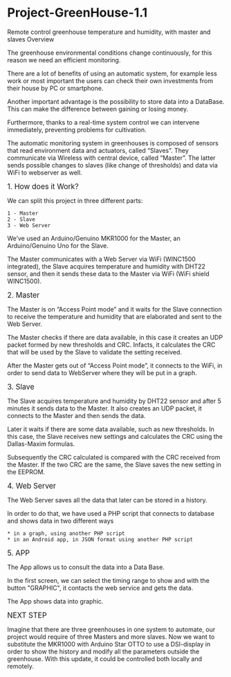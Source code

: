 # Project-GreenHouse-1.1
Remote control greenhouse temperature and humidity, with master and slaves
Overview

The greenhouse environmental conditions change continuously, for this reason we need an efficient monitoring.

There are a lot of benefits of using an automatic system, for example less work or most important the users can check their own investments from their house by PC or smartphone.

Another important advantage is the possibility to store data into a DataBase. This can make the difference between gaining or losing money.

Furthermore, thanks to a real-time system control we can intervene immediately, preventing problems for cultivation.

The automatic monitoring system in greenhouses is composed of sensors that read environment data and actuators, called “Slaves”. They communicate via Wireless with central device, called “Master”. The latter sends possible changes to slaves (like change of thresholds) and data via WiFi to webserver as well.

<big>1. How does it Work?</big>

We can split this project in three different parts:

    1 - Master
    2 - Slave
    3 - Web Server

We’ve used an Arduino/Genuino MKR1000 for the Master, an Arduino/Genuino Uno for the Slave.

The Master communicates with a Web Server via WiFi (WINC1500 integrated), the Slave acquires temperature and humidity with DHT22 sensor, and then it sends these data to the Master via WiFi (WiFi shield WINC1500).

<big>2. Master</big>

The Master is on “Access Point mode” and it waits for the Slave connection to receive the temperature and humidity that are elaborated and sent to the Web Server.

The Master checks if there are data available, in this case it creates an UDP packet formed by new thresholds and CRC. Infacts, it calculates the CRC that will be used by the Slave to validate the setting received.

After the Master gets out of “Access Point mode”, it connects to the WiFi, in order to send data to WebServer where they will be put in a graph.

<big>3. Slave</big>

The Slave acquires temperature and humidity by DHT22 sensor and after 5 minutes it sends data to the Master. It also creates an UDP packet, it connects to the Master and then sends the data.

Later it waits if there are some data available, such as new thresholds. In this case, the Slave receives new settings and calculates the CRC using the Dallas-Maxim formulas.

Subsequently the CRC calculated is compared with the CRC received from the Master. If the two CRC are the same, the Slave saves the new setting in the EEPROM.

<big>4. Web Server</big>

The Web Server saves all the data that later can be stored in a history.

In order to do that, we have used a PHP script that connects to database and shows data in two different ways

    * in a graph, using another PHP script
    * in an Android app, in JSON format using another PHP script

<big>5. APP</big>

The App allows us to consult the data into a Data Base.

In the first screen, we can select the timing range to show and with the button "GRAPHIC", it contacts the web service and gets the data.

The App shows data into graphic.


<big>NEXT STEP</big>

Imagine that there are three greenhouses in one system to automate, our project would require of three Masters and more slaves. Now we want to substitute the MKR1000 with Arduino Star OTTO to use a DSI-display in order to show the history and modify all the parameters outside the greenhouse.
With this update, it could be controlled both locally and remotely.
